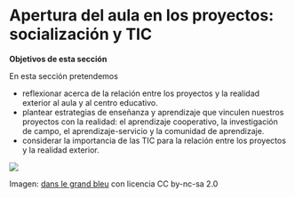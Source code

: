 
# Apertura del aula en los proyectos: socialización y TIC

**Objetivos de esta sección**

En esta sección pretendemos

- reflexionar acerca de la relación entre los proyectos y la realidad exterior al aula y al centro educativo.
- plantear estrategias de enseñanza y aprendizaje que vinculen nuestros proyectos con la realidad: el aprendizaje cooperativo, la investigación de campo, el aprendizaje-servicio y la comunidad de aprendizaje.
- considerar la importancia de las TIC para la relación entre los proyectos y la realidad exterior.



![](https://raw.githubusercontent.com/catedu/abp/master/img/exit.jpg)

Imagen: [dans le grand bleu](http://www.flickr.com/photos/danslegrandbleu/5115261756/) con licencia CC by-nc-sa 2.0
